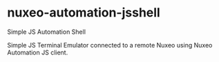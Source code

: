 nuxeo-automation-jsshell
========================

Simple JS Automation Shell

Simple JS Terminal Emulator connected to a remote Nuxeo using Nuxeo Automation JS client.
